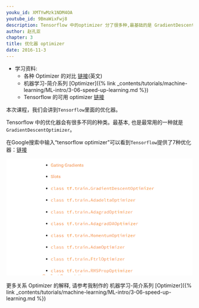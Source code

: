 ```yaml
---
youku_id: XMTYwMzk1NDM4OA
youtube_id: 9BmaWixFwj8
description: Tensorflow 中的optimizer 分了很多种,最基础的是 GradientDescentOptimizer,还有像 AdamOptimizer 等等.
author: 赵孔亚
chapter: 3
title: 优化器 optimizer
date: 2016-11-3
---
```

* 学习资料:
  * 各种 Optimizer 的对比 [链接](http://cs231n.github.io/neural-networks-3/)(英文)
  * 机器学习-简介系列 [Optimizer]({% link _contents/tutorials/machine-learning/ML-intro/3-06-speed-up-learning.md %})
  * Tensorflow 的可用 optimizer [链接](https://www.tensorflow.org/versions/r0.9/api_docs/python/train.html) 

本次课程，我们会讲到`Tensorflow`里面的优化器。

Tensorflow 中的优化器会有很多不同的种类。最基本, 也是最常用的一种就是`GradientDescentOptimizer`。

在Google搜索中输入“tensorflow optimizer"可以看到`Tensorflow`提供了7种优化器：[链接](https://www.tensorflow.org/versions/r0.11/api_docs/python/train.html)

<img class="course-image" src="/static/results/tensorflow/3_4_1.png">

更多关系 Optimizer 的解释, 请参考我制作的 机器学习-简介系列 [Optimizer]({% link _contents/tutorials/machine-learning/ML-intro/3-06-speed-up-learning.md %})

